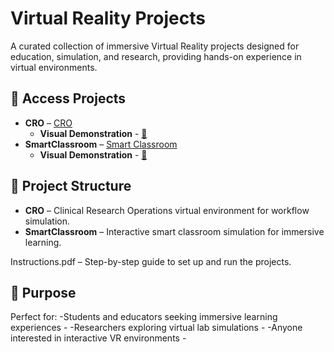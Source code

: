 # Virtual Reality Projects
A curated collection of immersive Virtual Reality projects designed for education, simulation, and research, providing hands-on experience in virtual environments.

## 🔗 Access Projects
- **CRO** –  [CRO](https://drive.google.com/file/d/1OcSjK8_omu3lz9184jj5JYHWSEdJFXKC/view?usp=sharing)
  - **Visual Demonstration** - [🎥](https://drive.google.com/file/d/1u0ZEHvmoQPvIYj3I5O_xuUTNpWN410FQ/view?usp=sharing)
- **SmartClassroom** –  [Smart Classroom](https://drive.google.com/file/d/1Eb-sTAdU7UFkXYz5CXFP51S3ISNP-MaN/view?usp=sharing)
  - **Visual Demonstration** - [🎥](https://drive.google.com/file/d/1BhAIUnm3aceQny38VEtraWgMsoiXq1Tc/view?usp=sharing)


## 📂 Project Structure
- **CRO** – Clinical Research Operations virtual environment for workflow simulation.
- **SmartClassroom** – Interactive smart classroom simulation for immersive learning.

Instructions.pdf – Step-by-step guide to set up and run the projects.

## 🎯 Purpose
Perfect for:
-Students and educators seeking immersive learning experiences -
-Researchers exploring virtual lab simulations -
-Anyone interested in interactive VR environments -

